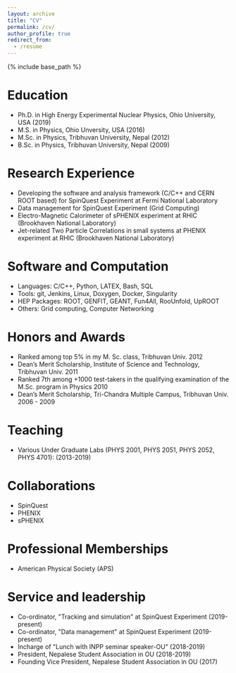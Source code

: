 ```yaml
---
layout: archive
title: "CV"
permalink: /cv/
author_profile: true
redirect_from:
  - /resume
---
```


{% include base_path %}

Education
======
* Ph.D. in High Energy Experimental Nuclear Physics, Ohio University, USA (2019)
* M.S. in Physics, Ohio Unversity, USA (2016)
* M.Sc. in Physics, Tribhuvan University, Nepal (2012)
* B.Sc. in Physics, Tribhuvan University, Nepal (2009)


Research Experience
======
* Developing the software and analysis framework (C/C++ and CERN ROOT based) for SpinQuest Experiment at Fermi National Laboratory
* Data management for SpinQuest Experiment (Grid Computing)
* Electro-Magnetic Calorimeter of sPHENIX experiment at RHIC (Brookhaven National Laboratory)
* Jet-related Two Particle Correlations in small systems at PHENIX experiment at RHIC (Brookhaven National Laboratory)

<!-- 
* Summer 2015: Research Assistant
   * Github University
   * Duties included: Tagging issues
   * Supervisor: Professor Git

* Fall 2015: Research Assistant
   * Github University
   * Duties included: Merging pull requests
   * Supervisor: Professor Hub
-->

Software and Computation
======
* Languages: C/C++, Python, LATEX, Bash, SQL
* Tools: git, Jenkins, Linux, Doxygen, Docker, Singularity
* HEP Packages: ROOT, GENFIT, GEANT, Fun4All, RooUnfold, UpROOT
* Others: Grid computing, Computer Networking

<!-- 
* Skill 1
* Skill 2
   * Sub-skill 2.1
   * Sub-skill 2.2
   * Sub-skill 2.3
* Skill 3
-->
<!--
Publications
======
--->
<!-- 
  <ul>{% for post in site.publications %}
    {% include archive-single-cv.html %}
  {% endfor %}</ul>
-->
<!--
Talks
======
--->
<!-- 
  <ul>{% for post in site.talks %}
    {% include archive-single-talk-cv.html %}
  {% endfor %}</ul>
-->  

Honors and Awards
======
* Ranked among top 5% in my M. Sc. class, Tribhuvan Univ. 2012
* Dean’s Merit Scholarship, Institute of Science and Technology, Tribhuvan Univ. 2011
* Ranked 7th among +1000 test-takers in the qualifying examination of the M.Sc. program in Physics 2010
* Dean’s Merit Scholarship, Tri-Chandra Multiple Campus, Tribhuvan Univ. 2006 - 2009


Teaching 
======
* Various Under Graduate Labs (PHYS 2001, PHYS 2051, PHYS 2052, PHYS 4701): (2013-2019)

<!-- 
  <ul>{% for post in site.teaching %}
    {% include archive-single-cv.html %}
  {% endfor %}</ul>
-->

Collaborations
======
* SpinQuest
* PHENIX
* sPHENIX

Professional Memberships
======
* American Physical Society (APS)

Service and leadership
======
* Co-ordinator, "Tracking and simulation" at SpinQuest Experiment (2019-present)
* Co-ordinator, "Data management" at SpinQuest Experiment (2019-present)
* Incharge of "Lunch with INPP seminar speaker-OU" (2018-2019)
* President, Nepalese Student Association in OU (2018-2019)
* Founding Vice President, Nepalese Student Association in OU (2017)
